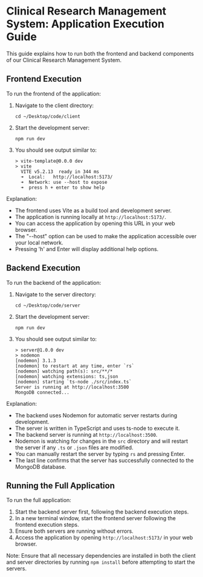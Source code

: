 # Clinical Research Management System: Application Execution Guide

This guide explains how to run both the frontend and backend components of our Clinical Research Management System.

## Frontend Execution

To run the frontend of the application:

1. Navigate to the client directory:

   ```
   cd ~/Desktop/code/client
   ```

2. Start the development server:

   ```
   npm run dev
   ```

3. You should see output similar to:
   ```
   > vite-template@0.0.0 dev
   > vite
     VITE v5.2.13  ready in 344 ms
     ➜  Local:   http://localhost:5173/
     ➜  Network: use --host to expose
     ➜  press h + enter to show help
   ```

Explanation:

- The frontend uses Vite as a build tool and development server.
- The application is running locally at `http://localhost:5173/`.
- You can access the application by opening this URL in your web browser.
- The "--host" option can be used to make the application accessible over your local network.
- Pressing 'h' and Enter will display additional help options.

## Backend Execution

To run the backend of the application:

1. Navigate to the server directory:

   ```
   cd ~/Desktop/code/server
   ```

2. Start the development server:

   ```
   npm run dev
   ```

3. You should see output similar to:
   ```
   > server@1.0.0 dev
   > nodemon
   [nodemon] 3.1.3
   [nodemon] to restart at any time, enter `rs`
   [nodemon] watching path(s): src/**/*
   [nodemon] watching extensions: ts,json
   [nodemon] starting `ts-node ./src/index.ts`
   Server is running at http://localhost:3500
   MongoDB connected...
   ```

Explanation:

- The backend uses Nodemon for automatic server restarts during development.
- The server is written in TypeScript and uses ts-node to execute it.
- The backend server is running at `http://localhost:3500`.
- Nodemon is watching for changes in the `src` directory and will restart the server if any `.ts` or `.json` files are modified.
- You can manually restart the server by typing `rs` and pressing Enter.
- The last line confirms that the server has successfully connected to the MongoDB database.

## Running the Full Application

To run the full application:

1. Start the backend server first, following the backend execution steps.
2. In a new terminal window, start the frontend server following the frontend execution steps.
3. Ensure both servers are running without errors.
4. Access the application by opening `http://localhost:5173/` in your web browser.

Note: Ensure that all necessary dependencies are installed in both the client and server directories by running `npm install` before attempting to start the servers.
